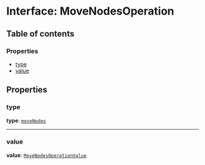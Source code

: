 # Interface: MoveNodesOperation

## Table of contents

### Properties

* [type](/auto-docs/free-layout-editor/interfaces/MoveNodesOperation.md#type)
* [value](/auto-docs/free-layout-editor/interfaces/MoveNodesOperation.md#value)

## Properties

### type

**type**: [`moveNodes`](/auto-docs/free-layout-editor/enums/OperationType.md#movenodes)

***

### value

**value**: [`MoveNodesOperationValue`](/auto-docs/free-layout-editor/interfaces/MoveNodesOperationValue.md)
